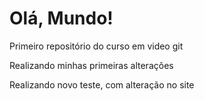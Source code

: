 # Olá, Mundo!
 Primeiro repositório do curso em video git

 Realizando minhas primeiras alterações
 
 Realizando novo teste, com alteração no site
